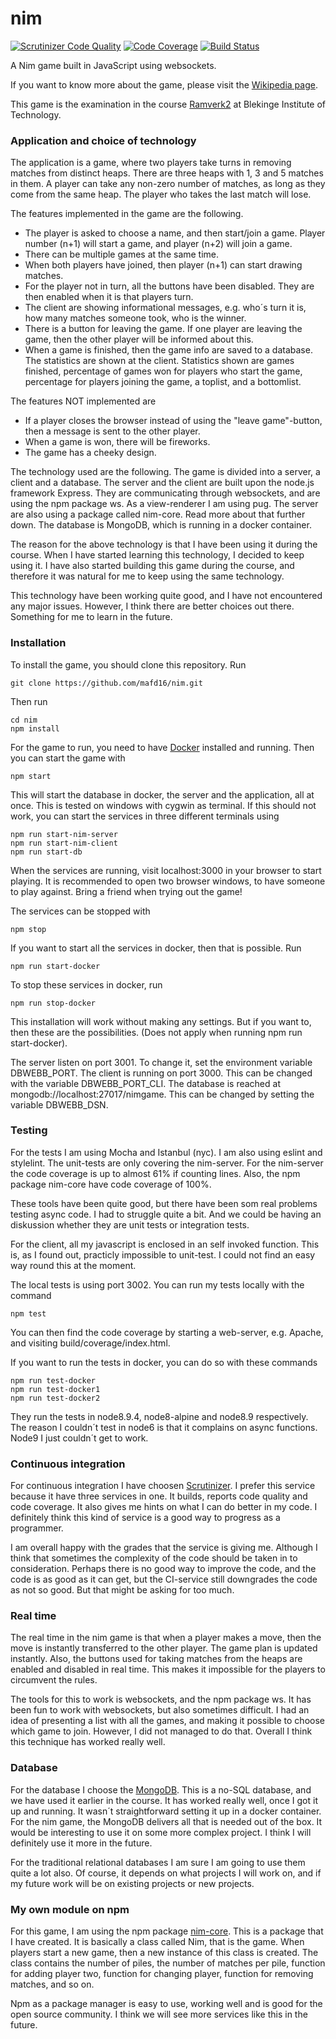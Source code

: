 # nim



[![Scrutinizer Code Quality](https://scrutinizer-ci.com/g/mafd16/nim/badges/quality-score.png?b=master)](https://scrutinizer-ci.com/g/mafd16/nim/?branch=master)
[![Code Coverage](https://scrutinizer-ci.com/g/mafd16/nim/badges/coverage.png?b=master)](https://scrutinizer-ci.com/g/mafd16/nim/?branch=master)
[![Build Status](https://scrutinizer-ci.com/g/mafd16/nim/badges/build.png?b=master)](https://scrutinizer-ci.com/g/mafd16/nim/build-status/master)


A Nim game built in JavaScript using websockets.

If you want to know more about the game, please visit the
[Wikipedia page](https://en.wikipedia.org/wiki/Nim).

This game is the examination in the course
[Ramverk2](https://dbwebb.se/kurser/ramverk2) at Blekinge Institute of Technology.


### Application and choice of technology

The application is a game, where two players take turns in removing matches
from distinct heaps. There are three heaps with 1, 3 and 5 matches in them.
A player can take any non-zero number of matches, as long as they come from
the same heap. The player who takes the last match will lose.

The features implemented in the game are the following.

- The player is asked to choose a name, and then start/join a game. Player
number (n+1) will start a game, and player (n+2) will join a game.
- There can be multiple games at the same time.
- When both players have joined, then player (n+1) can start drawing matches.
- For the player not in turn, all the buttons have been disabled. They are then
enabled when it is that players turn.
- The client are showing informational messages, e.g. who´s turn it is, how many
matches someone took, who is the winner.
- There is a button for leaving the game. If one player are leaving the game,
then the other player will be informed about this.
- When a game is finished, then the game info are saved to a database. The
statistics are shown at the client. Statistics shown are games finished, percentage
of games won for players who start the game, percentage for players joining the game,
a toplist, and a bottomlist.

The features NOT implemented are

- If a player closes the browser instead of using the "leave game"-button, then
a message is sent to the other player.
- When a game is won, there will be fireworks.
- The game has a cheeky design.

The technology used are the following. The game is divided into a server, a client
and a database. The server and the client are built upon the node.js framework
Express. They are communicating through websockets, and are using the npm package
ws. As a view-renderer I am using pug. The server are also using a package called
nim-core. Read more about that further down. The database is MongoDB, which is
running in a docker container.

The reason for the above technology is that I have been using it during the course.
When I have started learning this technology, I decided to keep using it. I have
also started building this game during the course, and therefore it was natural
for me to keep using the same technology.

This technology have been working quite good, and I have not encountered any
major issues. However, I think there are better choices out there. Something for
me to learn in the future.


### Installation

To install the game, you should clone this repository. Run
```
git clone https://github.com/mafd16/nim.git
```
Then run
```
cd nim
npm install
```
For the game to run, you need to have [Docker](https://www.docker.com/)
installed and running. Then you can start the game with
```
npm start
```
This will start the database in docker, the server and the application, all at
once. This is tested on windows with cygwin as terminal. If this should not
work, you can start the services in three different terminals using
```
npm run start-nim-server
npm run start-nim-client
npm run start-db
```
When the services are running, visit localhost:3000 in your browser to start
playing. It is recommended to open two browser windows, to have someone to play against. Bring a friend when trying out the game!

The services can be stopped with
```
npm stop
```

If you want to start all the services in docker, then that is possible. Run
```
npm run start-docker
```
To stop these services in docker, run
```
npm run stop-docker
```

This installation will work without making any settings. But if you want to,
then these are the possibilities. (Does not apply when running npm run start-docker).

The server listen on port 3001. To change it, set the environment variable
DBWEBB_PORT.
The client is running on port 3000. This can be changed with the variable
DBWEBB_PORT_CLI.
The database is reached at mongodb://localhost:27017/nimgame. This can be
changed by setting the variable DBWEBB_DSN.


### Testing

For the tests I am using Mocha and Istanbul (nyc). I am also using eslint and
stylelint. The unit-tests are only covering the nim-server. For the nim-server
the code coverage is up to almost 61% if counting lines. Also, the npm package nim-core have code coverage of 100%.

These tools have been quite good, but there have been som real problems testing
async code. I had to struggle quite a bit. And we could be having an diskussion
whether they are unit tests or integration tests.

For the client, all my javascript is enclosed in an self invoked function.
This is, as I found out, practicly impossible to unit-test. I could not find an
easy way round this at the moment.

The local tests is using port 3002. You can run my tests locally with the command
```
npm test
```
You can then find the code coverage by starting a web-server, e.g. Apache, and
visiting build/coverage/index.html.

If you want to run the tests in docker, you can do so with these commands
```
npm run test-docker
npm run test-docker1
npm run test-docker2
```
They run the tests in node8.9.4, node8-alpine and node8.9 respectively. The reason I couldn´t test in node6 is that it complains on async functions. Node9 I just couldn´t
get to work.


### Continuous integration

For continuous integration I have choosen [Scrutinizer](https://scrutinizer-ci.com/g/mafd16/nim/?branch=master). I prefer
this service because it have three services in one. It builds, reports code
quality and code coverage. It also gives me hints on what I can do better in my
code. I definitely think this kind of service is a good way to progress as a
programmer.

I am overall happy with the grades that the service is giving me. Although I
think that sometimes the complexity of the code should be taken in to
consideration. Perhaps there is no good way to improve the code, and the code
is as good as it can get, but the CI-service still downgrades the code as not
so good. But that might be asking for too much.  


### Real time

The real time in the nim game is that when a player makes a move, then the move
is instantly transferred to the other player. The game plan is updated
instantly. Also, the buttons used for taking matches from the heaps are enabled
and disabled in real time. This makes it impossible for the players to circumvent
the rules.

The tools for this to work is websockets, and the npm package ws. It has been
fun to work with websockets, but also sometimes difficult. I had an idea of
presenting a list with all the games, and making it possible to choose which
game to join. However, I did not managed to do that. Overall I think this
technique has worked really well.


### Database

For the database I choose the [MongoDB](https://www.mongodb.com/). This is a
no-SQL database, and we have used it earlier in the course. It has worked really
well, once I got it up and running. It wasn´t straightforward setting it up
in a docker container. For the nim game, the MongoDB delivers all that is needed
out of the box. It would be interesting to use it on some more complex project.
I think I will definitely use it more in the future.

For the traditional relational databases I am sure I am going to use them quite
a lot also. Of course, it depends on what projects I will work on, and if my
future work will be on existing projects or new projects.


### My own module on npm

For this game, I am using the npm package [nim-core](https://www.npmjs.com/package/nim-core). This is a package that I have created. It is basically a class called Nim, that is the game. When players
start a new game, then a new instance of this class is created. The class
contains the number of piles, the number of matches per pile, function for adding
player two, function for changing player, function for removing matches, and so on.

Npm as a package manager is easy to use, working well and is good for the open
source community. I think we will see more services like this in the future.
